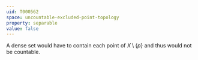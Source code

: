 ```yaml
---
uid: T000562
space: uncountable-excluded-point-topology
property: separable
value: false
---
```

A dense set would have to contain each point of $X \setminus \{p\}$ and thus would not be countable.

